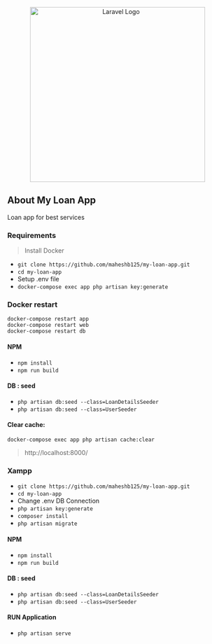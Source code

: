 <p align="center"><a href="https://laravel.com" target="_blank"><img src="https://raw.githubusercontent.com/laravel/art/master/logo-lockup/5%20SVG/2%20CMYK/1%20Full%20Color/laravel-logolockup-cmyk-red.svg" width="400" alt="Laravel Logo"></a></p>

## About My Loan App

Loan app for best services

### Requirements 

> Install Docker


- `git clone https://github.com/maheshb125/my-loan-app.git`
- `cd my-loan-app`
- Setup .env file
- `docker-compose exec app php artisan key:generate`

### Docker restart
``` 
docker-compose restart app
docker-compose restart web
docker-compose restart db
 ```

 #### NPM
- `npm install`
- `npm run build`


#### DB : seed

- `php artisan db:seed --class=LoanDetailsSeeder`
- `php artisan db:seed --class=UserSeeder`

#### Clear cache:
 `docker-compose exec app php artisan cache:clear`

> http://localhost:8000/

### Xampp

- `git clone https://github.com/maheshb125/my-loan-app.git`
- `cd my-loan-app`
- Change .env DB Connection
- `php artisan key:generate`
- `composer install`
- `php artisan migrate`

#### NPM
- `npm install`
- `npm run build`


#### DB : seed

- `php artisan db:seed --class=LoanDetailsSeeder`
- `php artisan db:seed --class=UserSeeder`

#### RUN Application

-  `php artisan serve`